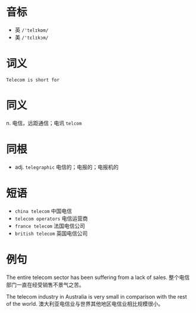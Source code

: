 # 音标

- 英 `/'telɪkɒm/`
- 美 `/'tɛlɪkɔm/`

# 词义

`Telecom is short for `

# 同义

n. 电信，远距通信；电讯
`telcom`

# 同根

- adj. `telegraphic` 电信的；电报的；电报机的

# 短语

- `china telecom` 中国电信
- `telecom operators` 电信运营商
- `france telecom` 法国电信公司
- `british telecom` 英国电信公司

# 例句

The entire telecom sector has been suffering from a lack of sales.
整个电信部门一直在经受销售不景气之苦。

The telecom industry in Australia is very small in comparison with the rest of the world.
澳大利亚电信业与世界其他地区电信业相比规模很小。


